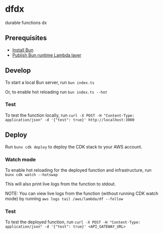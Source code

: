 # dfdx

durable functions dx

## Prerequisites

- [Install Bun](https://bun.sh/)
- [Publish Bun runtime Lambda layer](https://github.com/oven-sh/bun/blob/main/packages/bun-lambda/README.md#setup)

## Develop

To start a local Bun server, run `bun index.ts`

Or, to enable hot reloading run `bun index.ts --hot`

### Test

To test the function locally, run `curl -X POST -H "Content-Type: application/json" -d '{"test": true}' http://localhost:3000`

## Deploy

Run `bunx cdk deploy` to deploy the CDK stack to your AWS account.

### Watch mode

To enable hot reloading for the deployed function and infrastructure, run `bunx cdk watch --hotswap`

This will also print live logs from the function to stdout.

NOTE: You can view live logs from the function (without running CDK watch mode) by running `aws logs tail /aws/lambda/df --follow`

### Test

To test the deployed function, run `curl -X POST -H "Content-Type: application/json" -d '{"test": true}' <API_GATEWAY_URL>`

